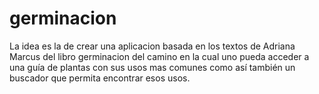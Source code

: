 # germinacion
La idea es la de crear una aplicacion basada en los textos de Adriana Marcus del libro germinacion del camino en la cual uno pueda acceder a una guía de plantas con sus usos mas comunes como así también un buscador que permita encontrar esos usos.
